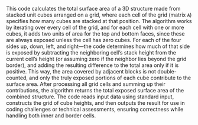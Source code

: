 This code calculates the total surface area of a 3D structure made from stacked unit cubes arranged on a grid, where each cell of the grid (matrix `A`) specifies how many cubes are stacked at that position. The algorithm works by iterating over every cell of the grid, and for each cell with one or more cubes, it adds two units of area for the top and bottom faces, since these are always exposed unless the cell has zero cubes. For each of the four sides up, down, left, and right—the code determines how much of that side is exposed by subtracting the neighboring cell’s stack height from the current cell’s height (or assuming zero if the neighbor lies beyond the grid border), and adding the resulting difference to the total area only if it is positive. This way, the area covered by adjacent blocks is not double-counted, and only the truly exposed portions of each cube contribute to the surface area. After processing all grid cells and summing up their contributions, the algorithm returns the total exposed surface area of the combined structure. The code reads input data using standard input, constructs the grid of cube heights, and then outputs the result for use in coding challenges or technical assessments, ensuring correctness while handling both inner and border cells.